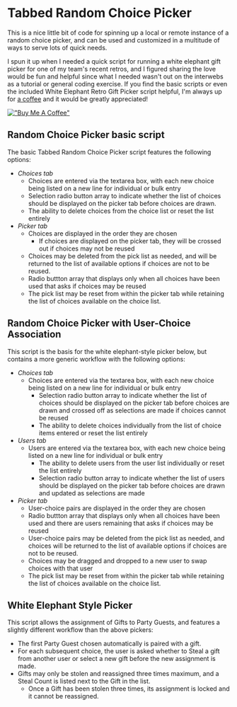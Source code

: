 # Tabbed Random Choice Picker

This is a nice little bit of code for spinning up a local or remote instance of a random choice picker, and can be used and customized in a multitude of ways to serve lots of quick needs.

I spun it up when I needed a quick script for running a white elephant gift picker for one of my team's recent retros, and I figured sharing the love would be fun and helpful since what I needed wasn't out on the interwebs as a tutorial or general coding exercise. If you find the basic scripts or even the included White Elephant Retro Gift Picker script helpful, I'm always up for [a coffee](https://buymeacoffee.com/katieravenwood) and it would be greatly appreciated!

[!["Buy Me A Coffee"](https://www.buymeacoffee.com/assets/img/custom_images/orange_img.png)](https://www.buymeacoffee.com/katieravenwood)


## Random Choice Picker basic script

The basic Tabbed Random Choice Picker script features the following options:

- *Choices tab*
  - Choices are entered via the textarea box, with each new choice being listed on a new line for individual or bulk entry
  - Selection radio button array to indicate whether the list of choices should be displayed on the picker tab before choices are drawn.
  - The ability to delete choices from the choice list or reset the list entirely
- *Picker tab*
  - Choices are displayed in the order they are chosen
    - If choices are displayed on the picker tab, they will be crossed out if choices may not be reused
  - Choices may be deleted from the pick list as needed, and will be returned to the list of available options if choices are not to be reused.
  - Radio buttton array that displays only when all choices have been used that asks if choices may be reused
  - The pick list may be reset from within the picker tab while retaining the list of choices available on the choice list.

## Random Choice Picker with User-Choice Association

This script is the basis for the white elephant-style picker below, but contains a more generic workflow with the following options:

- *Choices tab*
  - Choices are entered via the textarea box, with each new choice being listed on a new line for individual or bulk entry
    - Selection radio button array to indicate whether the list of choices should be displayed on the picker tab before choices are drawn and crossed off as selections are made if choices cannot be reused
    - The ability to delete choices individually from the list of choice items entered or reset the list entirely
- *Users tab*
  - Users are entered via the textarea box, with each new choice being listed on a new line for individual or bulk entry
    - The ability to delete users from the user list individually or reset the list entirely
    - Selection radio button array to indicate whether the list of users should be displayed on the picker tab before choices are drawn and updated as selections are made
- *Picker tab*
    - User-choice pairs are displayed in the order they are chosen
    - Radio buttton array that displays only when all choices have been used and there are users remaining that asks if choices may be reused
    - User-choice pairs may be deleted from the pick list as needed, and choices will be returned to the list of available options if choices are not to be reused.
    - Choices may be dragged and dropped to a new user to swap choices with that user
    - The pick list may be reset from within the picker tab while retaining the list of choices available on the choice list.

## White Elephant Style Picker

This script allows the assignment of Gifts to Party Guests, and features a slightly different workflow than the above pickers:
- The first Party Guest chosen automatically is paired with a gift. 
- For each subsequent choice, the user is asked whether to Steal a gift from another user or select a new gift before the new assignment is made. 
- Gifts may only be stolen and reassigned three times maximum, and a Steal Count is listed next to the Gift in the list.
  - Once a Gift has been stolen three times, its assignment is locked and it cannot be reassigned.